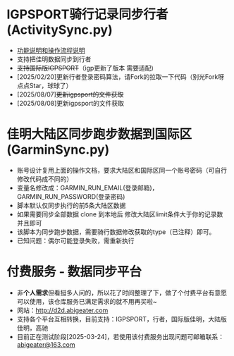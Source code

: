 
# IGPSPORT骑行记录同步行者(ActivitySync.py)

- [功能说明和操作流程说明](https://abigeater.com/archives/511)
- 支持把佳明数据同步到行者
- <del>支持国际版IGPSPORT</del>（igp更新了版本 需要适配)
- [2025/02/20]更新行者登录密码算法，请Fork的拉取一下代码（别光Fork呀点点Star，球球了）
- [2025/08/07]<del>更新igpsport的文件获取</del>
- [2025/08/08]更新igpsport的文件获取

# 佳明大陆区同步跑步数据到国际区(GarminSync.py)
- 账号设计复用上面的操作文档，要求大陆区和国际区同一个账号密码（可自行修改代码成不同的）
- 变量名修改成：GARMIN_RUN_EMAIL(登录邮箱)，GARMIN_RUN_PASSWORD(登录密码)
- 脚本默认仅同步执行的前5条大陆区数据
- 如果需要同步全部数据 clone 到本地后 修改大陆区limit条件大于你的记录数并且即可
- 该脚本为同步跑步数据，需要骑行数据修改获取的type（已注释）即可。
- 已知问题：偶尔可能登录失败，需重新执行

# 付费服务 - 数据同步平台
- 非<b>个人需求</b>但看挺多人问的，所以花了时间整理了下，做了个付费平台有意愿可以使用，该仓库服务已满足需求的就不用再买啦~
- 网站：http://d2d.abigeater.com
- 支持各个平台互相转换，目前支持：IGPSPORT，行者，国际版佳明，大陆版佳明，高驰
- 目前正在测试阶段[2025-03-24]，若使用该付费服务出现问题可邮箱联系：abigeater@163.com